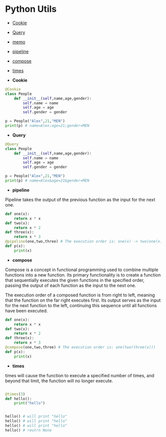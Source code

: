# Python Utils


- [Cookie](utils/Cookies/__init__.py)
- [Query](utils/Query/__init__.py)
- [memo](utils/func.__init__.py)
- [pipeline](utils/func.__init__.py)
- [compose](utils/func.__init__.py)
- [times](utils/func.__init__.py)


- **Cookie**

```py
@Cookie
class People
    def __init__(self,name,age,gender):
        self.name = name
        self.age = age
        self.gender = gender

p = People("Alex",21,"MEN")
print(p) # name=Alex;age=21;gender=MEN
```

- **Query**

```py
@Query
class People
    def __init__(self,name,age,gender):
        self.name = name
        self.age = age
        self.gender = gender

p = People("Alex",21,"MEN")
print(p) # name=Alex&age=21&gender=MEN
```

- **pipeline**

Pipeline takes the output of the previous function as the input for the next one.

```py
def one(x):
    return x * x
def two(x):
    return x * 2
def three(x):
    return x * 3
@pipeline(one,two,three) # The execution order is: one(x) -> two(one(x)) -> three(two(one(x)))
def p(x):
    print(x)
```

- **compose**

Compose is a concept in functional programming used to combine multiple functions into a new function. Its primary functionality is to create a function that sequentially executes the given functions in the specified order, passing the output of each function as the input to the next one.

The execution order of a composed function is from right to left, meaning that the function on the far right executes first. Its output serves as the input for the next function to the left, continuing this sequence until all functions have been executed.

```py
def one(x):
    return x * x
def two(x):
    return x * 2
def three(x):
    return x * 3
@compose(one,two,three) # The execution order is: one(two(three(x)))
def p(x):
    print(x)
```

- **times**

times will cause the function to execute a specified number of times, and beyond that limit, the function will no longer execute.

```py

@times(3)
def hello():
    print("hello")


hello() # will print "hello"
hello() # will print "hello"
hello() # will print "hello"
hello() # reutrn None

```
